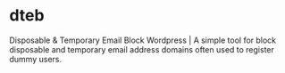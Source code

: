 # dteb
Disposable &amp; Temporary Email Block Wordpress | A simple tool for block disposable and temporary email address domains often used to register dummy users.

